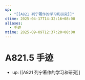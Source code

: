 ```yaml
---
up:
  - "[[A821 列宁著作的学习和研究]]"
ctime: 2025-04-17T14:32:16+08:00
aliases:
  - 手迹
mtime: 2025-09-09T12:37:20+08:00
---
```


# A821.5 手迹

- up: [[A821 列宁著作的学习和研究]]
